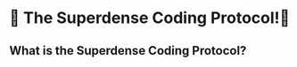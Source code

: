 🦈 The Superdense Coding Protocol!🦈
=====================================
What is the Superdense Coding Protocol?
---------------------------------------
